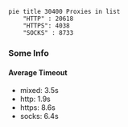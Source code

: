 
```mermaid
pie title 30400 Proxies in list
    "HTTP" : 20618
    "HTTPS": 4038
    "SOCKS" : 8733
```

### Some Info
#### Average Timeout

- mixed: 3.5s
- http: 1.9s
- https: 8.6s
- socks: 6.4s